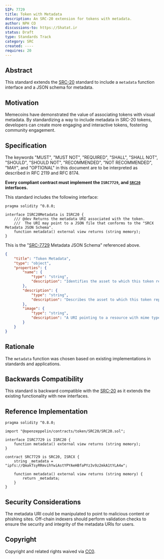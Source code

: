 ```yaml
---
SIP: 7729
title: Token with Metadata
description: An SRC-20 extension for tokens with metadata.
author: NPH CO
discussions-to: https://Shatat.ir
status: Draft
type: Standards Track
category: SRC
created: ----
requires: 20
---
```


## Abstract

This standard extends the [SRC-20](./SIP-20.md) standard to include a `metadata` function interface and a JSON schema for metadata.

## Motivation

Memecoins have demonstrated the value of associating tokens with visual metadata. By standardizing a way to include metadata in SRC-20 tokens, developers can create more engaging and interactive tokens, fostering community engagement.

## Specification

The keywords "MUST", "MUST NOT", "REQUIRED", "SHALL", "SHALL NOT", "SHOULD", "SHOULD NOT", "RECOMMENDED", "NOT RECOMMENDED", "MAY", and "OPTIONAL" in this document are to be interpreted as described in RFC 2119 and RFC 8174.

**Every compliant contract must implement the `ISRC7729`, and [`SRC20`](./SIP-20.md) interfaces.**

This standard includes the following interface:

```solidity
pragma solidity ^0.8.0;

interface ISRC20Metadata is ISRC20 {
    /// @dev Returns the metadata URI associated with the token.
    ///  The URI may point to a JSON file that conforms to the "SRCX Metadata JSON Schema".
    function metadata() external view returns (string memory);
}
```

This is the "[SRC-7729](./SIP-7729.md) Metadata JSON Schema" referenced above.

```json
{
    "title": "Token Metadata",
    "type": "object",
    "properties": {
        "name": {
            "type": "string",
            "description": "Identifies the asset to which this token represents"
        },
        "description": {
            "type": "string",
            "description": "Describes the asset to which this token represents"
        },
        "image": {
            "type": "string",
            "description": "A URI pointing to a resource with mime type image/* representing the asset to which this token represents."
        }
    }
}
```

## Rationale

The `metadata` function was chosen based on existing implementations in standards and applications.

## Backwards Compatibility

This standard is backward compatible with the [SRC-20](./SIP-20.md) as it extends the existing functionality with new interfaces.

## Reference Implementation

```solidity
pragma solidity ^0.8.0;

import "@openzeppelin/contracts/token/SRC20/SRC20.sol";

interface ISRC7729 is ISRC20 {
    function metadata() external view returns (string memory);
}

contract SRC7729 is SRC20, ISRCX {
    string _metadata = "ipfs://QmakTsyRRmvihYwiAstYPYAeHBfaPYz3v9z2mkA1tYLA4w";

    function metadata() external view returns (string memory) {
        return _metadata;
    }
}
```

## Security Considerations

The metadata URI could be manipulated to point to malicious content or phishing sites. Off-chain indexers should perform validation checks to ensure the security and integrity of the metadata URIs for users.

## Copyright

Copyright and related rights waived via [CC0](../LICENSE.md).
